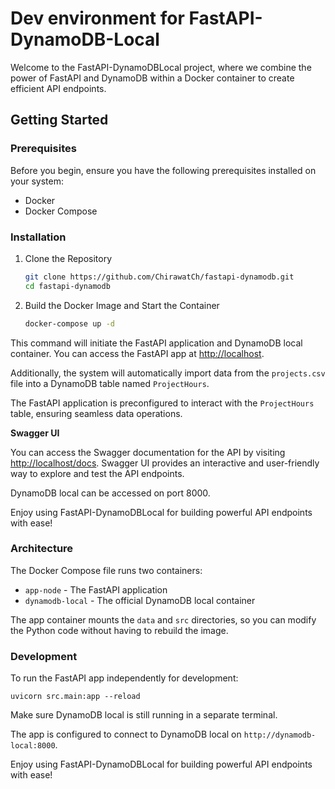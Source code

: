 # Dev environment for FastAPI-DynamoDB-Local

Welcome to the FastAPI-DynamoDBLocal project, where we combine the power of FastAPI and DynamoDB within a Docker container to create efficient API endpoints.

## Getting Started

### Prerequisites

Before you begin, ensure you have the following prerequisites installed on your system:

- Docker
- Docker Compose

### Installation

1. Clone the Repository

   ```bash
   git clone https://github.com/ChirawatCh/fastapi-dynamodb.git
   cd fastapi-dynamodb
   ```

2. Build the Docker Image and Start the Container

   ```bash
   docker-compose up -d
   ```

This command will initiate the FastAPI application and DynamoDB local container. You can access the FastAPI app at [http://localhost](http://localhost).

Additionally, the system will automatically import data from the `projects.csv` file into a DynamoDB table named `ProjectHours`.

The FastAPI application is preconfigured to interact with the `ProjectHours` table, ensuring seamless data operations.

**Swagger UI**

You can access the Swagger documentation for the API by visiting [http://localhost/docs](http://localhost/docs). Swagger UI provides an interactive and user-friendly way to explore and test the API endpoints.

DynamoDB local can be accessed on port 8000.

Enjoy using FastAPI-DynamoDBLocal for building powerful API endpoints with ease!

### Architecture

The Docker Compose file runs two containers:

- `app-node` - The FastAPI application
- `dynamodb-local` - The official DynamoDB local container

The app container mounts the `data` and `src` directories, so you can modify the Python code without having to rebuild the image.

### Development

To run the FastAPI app independently for development:

```
uvicorn src.main:app --reload
```

Make sure DynamoDB local is still running in a separate terminal.

The app is configured to connect to DynamoDB local on `http://dynamodb-local:8000`.

Enjoy using FastAPI-DynamoDBLocal for building powerful API endpoints with ease!
